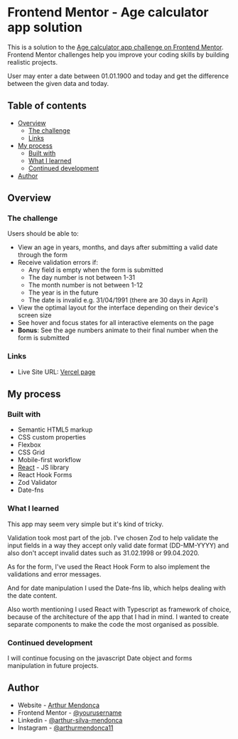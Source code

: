# Frontend Mentor - Age calculator app solution

This is a solution to the [Age calculator app challenge on Frontend Mentor](https://www.frontendmentor.io/challenges/age-calculator-app-dF9DFFpj-Q). Frontend Mentor challenges help you improve your coding skills by building realistic projects.

User may enter a date between 01.01.1900 and today and get the difference between the given data and today.

## Table of contents

- [Overview](#overview)
  - [The challenge](#the-challenge)
  - [Links](#links)
- [My process](#my-process)
  - [Built with](#built-with)
  - [What I learned](#what-i-learned)
  - [Continued development](#continued-development)
- [Author](#author)

## Overview

### The challenge

Users should be able to:

- View an age in years, months, and days after submitting a valid date through the form
- Receive validation errors if:
  - Any field is empty when the form is submitted
  - The day number is not between 1-31
  - The month number is not between 1-12
  - The year is in the future
  - The date is invalid e.g. 31/04/1991 (there are 30 days in April)
- View the optimal layout for the interface depending on their device's screen size
- See hover and focus states for all interactive elements on the page
- **Bonus**: See the age numbers animate to their final number when the form is submitted

### Links

- Live Site URL: [Vercel page](https://age-calculator-app-arthur-mendonca.vercel.app/#)

## My process

### Built with

- Semantic HTML5 markup
- CSS custom properties
- Flexbox
- CSS Grid
- Mobile-first workflow
- [React](https://reactjs.org/) - JS library
- React Hook Forms
- Zod Validator
- Date-fns

### What I learned

This app may seem very simple but it's kind of tricky.

Validation took most part of the job. I've chosen Zod to help validate the input fields in a way they accept only valid date format (DD-MM-YYYY) and also don't accept invalid dates such as 31.02.1998 or 99.04.2020.

As for the form, I've used the React Hook Form to also implement the validations and error messages.

And for date manipulation I used the Date-fns lib, which helps dealing with the date content.

Also worth mentioning I used React with Typescript as framework of choice, because of the architecture of the app that I had in mind. I wanted to create separate components to make the code the most organised as possible.

### Continued development

I will continue focusing on the javascript Date object and forms manipulation in future projects.

## Author

- Website - [Arthur Mendonça](https://www.arthurmendonca.com)
- Frontend Mentor - [@yourusername](https://www.frontendmentor.io/profile/yourusername)
- Linkedin - [@arthur-silva-mendonca](https://www.linkedin.com/in/arthur-silva-mendonça/)
- Instagram - [@arthurmendonca11](https://www.instagram.com/arthurmendonca11)
